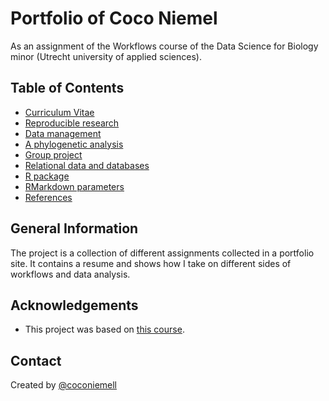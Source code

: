 # Portfolio of Coco Niemel
As an assignment of the Workflows course of the Data Science for Biology minor (Utrecht university of applied sciences).

## Table of Contents
* [Curriculum Vitae](#index)
* [Reproducible research](#reproducible-research)
* [Data management](#data-management)
* [A phylogenetic analysis](#a-phylogenetix-analysis)
* [Group project](#group-project)
* [Relational data and databases](#relational-data-and-databases)
* [R package](#r-package)
* [RMarkdown parameters](#rmarkdown-parameters)
* [References](#references)

## General Information
The project is a collection of different assignments collected in a portfolio site. It contains a resume and shows how I take on different sides of workflows and data analysis.

## Acknowledgements
- This project was based on [this course](https://lesmaterialen.rstudio.hu.nl/workflows-reader/#course-introduction).

## Contact
Created by [@coconiemell](https://github.com/coconiemel) 
